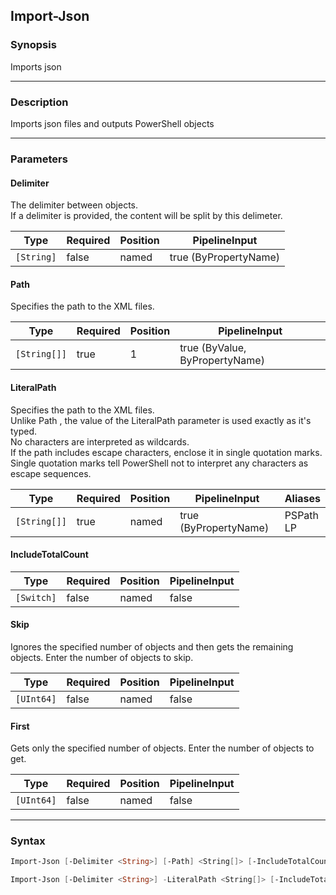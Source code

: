 Import-Json
-----------

### Synopsis
Imports json

---

### Description

Imports json files and outputs PowerShell objects

---

### Parameters
#### **Delimiter**
The delimiter between objects.    
If a delimiter is provided, the content will be split by this delimeter.

|Type      |Required|Position|PipelineInput        |
|----------|--------|--------|---------------------|
|`[String]`|false   |named   |true (ByPropertyName)|

#### **Path**
Specifies the path to the XML files.

|Type        |Required|Position|PipelineInput                 |
|------------|--------|--------|------------------------------|
|`[String[]]`|true    |1       |true (ByValue, ByPropertyName)|

#### **LiteralPath**
Specifies the path to the XML files.    
Unlike Path , the value of the LiteralPath parameter is used exactly as it's typed.    
No characters are interpreted as wildcards.    
If the path includes escape characters, enclose it in single quotation marks.    
Single quotation marks tell PowerShell not to interpret any characters as escape sequences.

|Type        |Required|Position|PipelineInput        |Aliases      |
|------------|--------|--------|---------------------|-------------|
|`[String[]]`|true    |named   |true (ByPropertyName)|PSPath<br/>LP|

#### **IncludeTotalCount**

|Type      |Required|Position|PipelineInput|
|----------|--------|--------|-------------|
|`[Switch]`|false   |named   |false        |

#### **Skip**
Ignores the specified number of objects and then gets the remaining objects. Enter the number of objects to skip.

|Type      |Required|Position|PipelineInput|
|----------|--------|--------|-------------|
|`[UInt64]`|false   |named   |false        |

#### **First**
Gets only the specified number of objects. Enter the number of objects to get.

|Type      |Required|Position|PipelineInput|
|----------|--------|--------|-------------|
|`[UInt64]`|false   |named   |false        |

---

### Syntax
```PowerShell
Import-Json [-Delimiter <String>] [-Path] <String[]> [-IncludeTotalCount] [-Skip <UInt64>] [-First <UInt64>] [<CommonParameters>]
```
```PowerShell
Import-Json [-Delimiter <String>] -LiteralPath <String[]> [-IncludeTotalCount] [-Skip <UInt64>] [-First <UInt64>] [<CommonParameters>]
```
